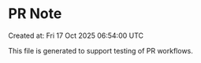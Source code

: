 # PR Note

Created at: Fri 17 Oct 2025 06:54:00 UTC

This file is generated to support testing of PR workflows.
